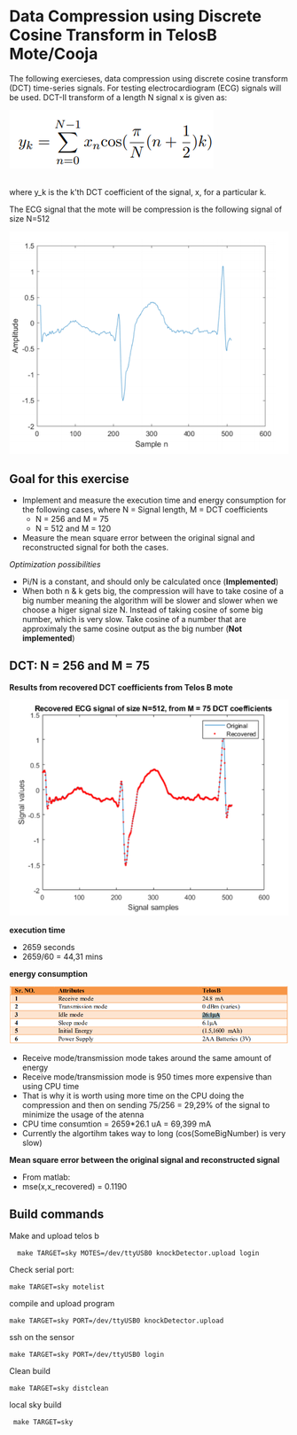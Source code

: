 # Data Compression using Discrete Cosine Transform in TelosB Mote/Cooja #
The following exercieses, data compression using discrete cosine transform (DCT) time-series signals. For testing electrocardiogram (ECG) signals will be
used. DCT-II transform of a length N signal x is given as:

![Screenshot](images/formular.PNG)

<br/>
where y_k is the k'th DCT coefficient of the signal, x, for a particular k.

<br/> 

The ECG signal that the mote will be compression is the following signal of size N=512

![Screenshot](images/ecg.PNG)




## Goal for this exercise

* Implement and measure the execution time and energy consumption for the following cases, where N = Signal length, M = DCT coefficients 
  * N = 256 and M = 75
  * N = 512 and M = 120
*  Measure the mean square error between the original signal and reconstructed signal for both the cases.

*Optimization possibilities*
* Pi/N is a constant, and should only be calculated once (**Implemented**)
* When both n & k gets big, the compression will have to take cosine of a big number meaning the algorithm will be slower and slower when we choose a higer signal size N. Instead of taking cosine of some big number, which is very slow. Take cosine of a number that are approximaly the same cosine output as the big number (**Not implemented**) 



## DCT: N = 256 and M = 75
**Results from recovered DCT coefficients from Telos B mote**

![Screenshot](images/M75.PNG)

**execution time**
* 2659 seconds
* 2659/60 = 44,31 mins 

**energy consumption**

![Screenshot](images/energy.PNG)
* Receive mode/transmission mode takes around the same amount of energy
* Receive mode/transmission mode is 950 times more expensive than using CPU time
* That is why it is worth using more time on the CPU doing the compression and then on sending 75/256 = 29,29% of the signal to minimize the usage of the atenna
* CPU time consumtion = 2659*26.1 uA = 69,399 mA
 * Currently the algortihm takes way to long (cos(SomeBigNumber) is very slow) 

**Mean square error between the original signal and reconstructed signal**
* From matlab: 
 * mse(x,x_recovered) = 0.1190



## Build commands ##
Make and upload telos b
```
  make TARGET=sky MOTES=/dev/ttyUSB0 knockDetector.upload login
```
 Check serial port:
```
make TARGET=sky motelist
```
compile and upload program
```
make TARGET=sky PORT=/dev/ttyUSB0 knockDetector.upload
```
ssh on the sensor
```
make TARGET=sky PORT=/dev/ttyUSB0 login
```
Clean build
```
make TARGET=sky distclean
```
local sky build

```
 make TARGET=sky
```
